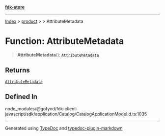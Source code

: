 [**fdk-store**](../../../README.md)
***

[Index](../../../API.md) > [product](../../README.md) > [<internal>](../README.md) > AttributeMetadata

# Function: AttributeMetadata

> **AttributeMetadata**(): [`AttributeMetadata`](../type-aliases/type-alias.AttributeMetadata.md)

## Returns

[`AttributeMetadata`](../type-aliases/type-alias.AttributeMetadata.md)

## Defined In

node\_modules/@gofynd/fdk-client-javascript/sdk/application/Catalog/CatalogApplicationModel.d.ts:1035

***
Generated using [TypeDoc](https://typedoc.org/) and [typedoc-plugin-markdown](https://www.npmjs.com/package/typedoc-plugin-markdown)
